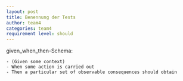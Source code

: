 ```yaml
---
layout: post
title: Benennung der Tests
author: team4
categories: team4
requirement level: should
---
```


given_when_then-Schema:

    - (Given some context)
    - When some action is carried out
    - Then a particular set of observable consequences should obtain
